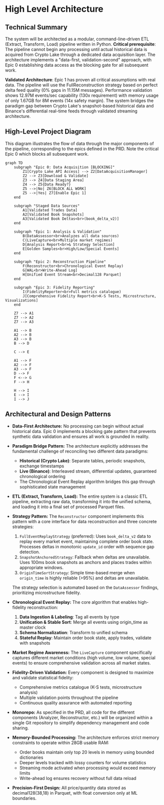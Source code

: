 # High Level Architecture

## Technical Summary

The system will be architected as a modular, command-line-driven ETL (Extract, Transform, Load) pipeline written in Python. **Critical prerequisite**: The pipeline cannot begin any processing until actual historical data is acquired from Crypto Lake through a dedicated data acquisition layer. The architecture implements a "data-first, validation-second" approach, with Epic 0 establishing data access as the blocking gate for all subsequent work. 

**Validated Architecture**: Epic 1 has proven all critical assumptions with real data. The pipeline will use the FullReconstruction strategy based on perfect delta feed quality (0% gaps in 11.15M messages). Performance validation shows 12.97M events/sec capability (130x requirement) with memory usage of only 1.67GB for 8M events (14x safety margin). The system bridges the paradigm gap between Crypto Lake's snapshot-based historical data and Binance's differential real-time feeds through validated streaming architecture.

## High-Level Project Diagram

This diagram illustrates the flow of data through the major components of the pipeline, corresponding to the epics defined in the PRD. Note the critical Epic 0 which blocks all subsequent work.

```mermaid
graph TD
    subgraph "Epic 0: Data Acquisition [BLOCKING]"
        Z1[Crypto Lake API Access] --> Z2[DataAcquisitionManager]
        Z2 --> Z3[Download & Validate]
        Z3 --> Z4[Data Staging Area]
        Z4 --> Z5{Data Ready?}
        Z5 -->|No| Z6[BLOCK ALL WORK]
        Z5 -->|Yes| Z7[Enable Epic 1]
    end

    subgraph "Staged Data Sources"
        A1[Validated Trades Data]
        A2[Validated Book Snapshots]
        A3[Validated Book Deltas<br>(book_delta_v2)]
    end

    subgraph "Epic 1: Analysis & Validation"
        B(DataAssessor<br>Analyzes all data sources)
        C(LiveCapture<br>Multiple market regimes)
        D[Analysis Report<br>& Strategy Selection]
        E[Golden Samples<br>High/Low/Special Events]
    end

    subgraph "Epic 2: Reconstruction Pipeline"
        F(Reconstructor<br>Chronological Event Replay)
        G[WAL<br>Write-Ahead Log]
        H[Unified Event Stream<br>Decimal128 Parquet]
    end

    subgraph "Epic 3: Fidelity Reporting"
        I(FidelityReporter<br>Full metrics catalogue)
        J[Comprehensive Fidelity Report<br>K-S Tests, Microstructure, Visualizations]
    end

    Z7 --> A1
    Z7 --> A2
    Z7 --> A3
    
    A1 --> B
    A2 --> B
    A3 --> B
    B --> D
    
    C --> E
    
    A1 --> F
    A2 --> F
    A3 --> F
    D --> F
    F <--> G
    F --> H
    
    H --> I
    E --> I
    I --> J
```

## Architectural and Design Patterns

  * **Data-First Architecture:** No processing can begin without actual historical data. Epic 0 implements a blocking gate pattern that prevents synthetic data validation and ensures all work is grounded in reality.
  
  * **Paradigm Bridge Pattern:** The architecture explicitly addresses the fundamental challenge of reconciling two different data paradigms:
    - **Historical (Crypto Lake)**: Separate tables, periodic snapshots, exchange timestamps
    - **Live (Binance)**: Interleaved stream, differential updates, guaranteed chronological ordering
    - The Chronological Event Replay algorithm bridges this gap through sophisticated state management
  
  * **ETL (Extract, Transform, Load):** The entire system is a classic ETL pipeline, extracting raw data, transforming it into the unified schema, and loading it into a final set of processed Parquet files.
  
  * **Strategy Pattern:** The `Reconstructor` component implements this pattern with a core interface for data reconstruction and three concrete strategies:
    1.  `FullEventReplayStrategy` (preferred): Uses `book_delta_v2` data to replay every market event, maintaining complete order book state. Processes deltas in monotonic `update_id` order with sequence gap detection.
    2.  `SnapshotAnchoredStrategy`: Fallback when deltas are unavailable. Uses 100ms book snapshots as anchors and places trades within appropriate windows.
    3.  `OriginTimeSortStrategy`: Simple time-based merge when `origin_time` is highly reliable (>95%) and deltas are unavailable.
        
    The strategy selection is automated based on the `DataAssessor` findings, prioritizing microstructure fidelity.
    
  * **Chronological Event Replay:** The core algorithm that enables high-fidelity reconstruction:
    1. **Data Ingestion & Labeling**: Tag all events by type
    2. **Unification & Stable Sort**: Merge all events using origin_time as master clock
    3. **Schema Normalization**: Transform to unified schema
    4. **Stateful Replay**: Maintain order book state, apply trades, validate with snapshots
    
  * **Market Regime Awareness:** The `LiveCapture` component specifically captures different market conditions (high volume, low volume, special events) to ensure comprehensive validation across all market states.
  
  * **Fidelity-Driven Validation:** Every component is designed to maximize and validate statistical fidelity:
    - Comprehensive metrics catalogue (K-S tests, microstructure analysis)
    - Multiple validation points throughout the pipeline
    - Continuous quality assurance with automated reporting
  
  * **Monorepo:** As specified in the PRD, all code for the different components (Analyzer, Reconstructor, etc.) will be organized within a single Git repository to simplify dependency management and code sharing.
  
  * **Memory-Bounded Processing:** The architecture enforces strict memory constraints to operate within 28GB usable RAM:
    - Order books maintain only top 20 levels in memory using bounded dictionaries
    - Deeper levels tracked with lossy counters for volume statistics
    - Streaming mode activated when processing would exceed memory limits
    - Write-ahead log ensures recovery without full data reload
    
  * **Precision-First Design:** All price/quantity data stored as decimal128(38,18) in Parquet, with float conversion only at ML boundaries.
